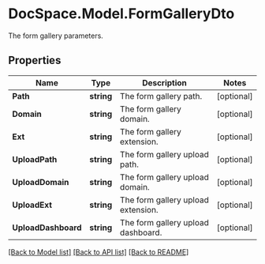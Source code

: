 # DocSpace.Model.FormGalleryDto
The form gallery parameters.

## Properties

Name | Type | Description | Notes
------------ | ------------- | ------------- | -------------
**Path** | **string** | The form gallery path. | [optional] 
**Domain** | **string** | The form gallery domain. | [optional] 
**Ext** | **string** | The form gallery extension. | [optional] 
**UploadPath** | **string** | The form gallery upload path. | [optional] 
**UploadDomain** | **string** | The form gallery upload domain. | [optional] 
**UploadExt** | **string** | The form gallery upload extension. | [optional] 
**UploadDashboard** | **string** | The form gallery upload dashboard. | [optional] 

[[Back to Model list]](../README.md#documentation-for-models) [[Back to API list]](../README.md#documentation-for-api-endpoints) [[Back to README]](../README.md)

